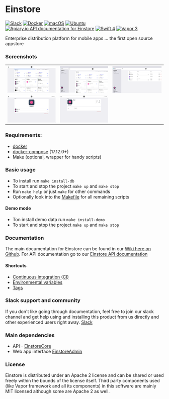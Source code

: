 # Einstore

[![Slack](https://img.shields.io/badge/join-slack-745EAF.svg?style=flat)](https://bit.ly/2UkyFO8)
[![Docker](https://img.shields.io/badge/docker-enabled-blue.svg?style=flat)](https://hub.docker.com/u/einstore)
[![macOS](https://img.shields.io/badge/macOS-10.13-ff0000.svg?style=flat)](https://github.com/Einstore/Einstore)
[![Ubuntu](https://img.shields.io/badge/Ubuntu-18.04%20LTS-D95E33.svg?style=flat)](https://www.ubuntu.com/download/server)
[![Apiary.io API documentation for Einstore](https://img.shields.io/badge/docs-API-02BFF4.svg?style=flat)](https://boost.docs.apiary.io)
[![Swift 4](https://img.shields.io/badge/swift-4.1-orange.svg?style=flat)](http://swift.org)
[![Vapor 3](https://img.shields.io/badge/vapor-3.0-blue.svg?style=flat)](https://vapor.codes)

Enterprise distribution platform for mobile apps ... the first open source appstore

### Screenshots
<table>
  <tr>
    <td><img src="/Screenshots/Admin/screen1.png?raw=true" /></td>
    <td><img src="/Screenshots/Admin/screen2.png?raw=true" /></td>
    <td><img src="/Screenshots/Admin/screen3.png?raw=true" /></td>
  </tr>
  <tr>
    <td><img src="/Screenshots/Admin/screen4.png?raw=true" /></td>
    <td><img src="/Screenshots/Admin/screen5.png?raw=true" /></td>
    <td>&nbsp;</td>
  </tr>
</table>
  
### Requirements:

- [docker](https://www.docker.com/products/docker-desktop)
- [docker-compose](https://docs.docker.com/compose/install/) (17.12.0+)
- Make (optional, wrapper for handy scripts)

### Basic usage

- To install run `make install-db`
- To start and stop the project `make up` and `make stop`
- Run `make help` or just `make` for other commands
- Optionally look into the [Makefile](https://github.com/Einstore/Einstore/blob/master/Makefile) for all remaining scripts

#### Demo mode

- Ton install demo data run `make install-demo`
- To start and stop the project `make up` and `make stop`


### Documentation

The main documentation for Einstore can be found in our [Wiki here on Github](https://github.com/Einstore/Einstore/wiki). For API documentation go to our [Einstore API documentation](https://boost.docs.apiary.io)

#### Shortcuts
* [Continuous integration (CI)](https://github.com/Einstore/Einstore/wiki/Continuous-integrations)
* [Environmental variables](https://github.com/Einstore/Einstore/wiki/Environmental-variables)
* [Tags](https://github.com/Einstore/Einstore/wiki/Tags)

### Slack support and community

If you don't like going through documentation, feel free to join our slack channel and get help using and installing this product from us directly and other experienced users right away. [Slack](https://bit.ly/2UkyFO8)

### Main dependencies

- API - [EinstoreCore](https://github.com/Einstore/EinstoreCore)
- Web app interface [EinstoreAdmin](https://github.com/Einstore/EinstoreAdmin)

### License

Einstore is distributed under an Apache 2 license and can be shared or used freely within the bounds of the license itself.
Third party components used (like Vapor framework and all its components) in this software are mainly MIT licensed although some are Apache 2 as well.

